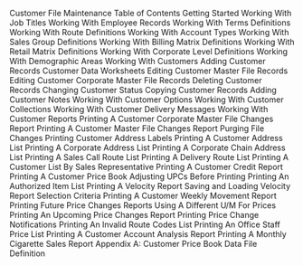 Customer File Maintenance
Table of Contents
Getting Started
Working With Job Titles
Working With Employee Records
Working With Terms Definitions
Working With Route Definitions
Working With Account Types
Working With Sales Group Definitions
Working With Billing Matrix Definitions
Working With Retail Matrix Definitions
Working With Corporate Level Definitions
Working With Demographic Areas
Working With Customers
Adding Customer Records
Customer Data Worksheets
Editing Customer Master File Records
Editing Customer Corporate Master File Records
Deleting Customer Records
Changing Customer Status
Copying Customer Records
Adding Customer Notes
Working With Customer Options
Working With Customer Collections
Working With Customer Delivery Messages
Working With Customer Reports
Printing A Customer Corporate Master File Changes Report
Printing A Customer Master File Changes Report
Purging File Changes
Printing Customer Address Labels
Printing A Customer Address List
Printing A Corporate Address List
Printing A Corporate Chain Address List
Printing A Sales Call Route List
Printing A Delivery Route List
Printing A Customer List By Sales Representative
Printing A Customer Credit Report
Printing A Customer Price Book
Adjusting UPCs Before Printing
Printing An Authorized Item List
Printing A Velocity Report
Saving and Loading Velocity Report Selection Criteria
Printing A Customer Weekly Movement Report
Printing Future Price Changes Reports
Using A Different U/M For Prices
Printing An Upcoming Price Changes Report
Printing Price Change Notifications
Printing An Invalid Route Codes List
Printing An Office Staff Price List
Printing A Customer Account Analysis Report
Printing A Monthly Cigarette Sales Report
Appendix A: Customer Price Book Data File Definition
